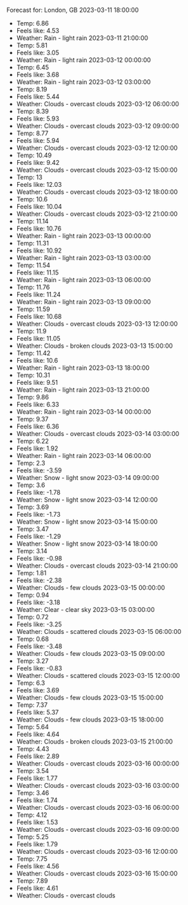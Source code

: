 Forecast for: London, GB
2023-03-11 18:00:00
 - Temp: 6.86
 - Feels like: 4.53
 - Weather: Rain - light rain
2023-03-11 21:00:00
 - Temp: 5.81
 - Feels like: 3.05
 - Weather: Rain - light rain
2023-03-12 00:00:00
 - Temp: 6.45
 - Feels like: 3.68
 - Weather: Rain - light rain
2023-03-12 03:00:00
 - Temp: 8.19
 - Feels like: 5.44
 - Weather: Clouds - overcast clouds
2023-03-12 06:00:00
 - Temp: 8.39
 - Feels like: 5.93
 - Weather: Clouds - overcast clouds
2023-03-12 09:00:00
 - Temp: 8.77
 - Feels like: 5.94
 - Weather: Clouds - overcast clouds
2023-03-12 12:00:00
 - Temp: 10.49
 - Feels like: 9.42
 - Weather: Clouds - overcast clouds
2023-03-12 15:00:00
 - Temp: 13
 - Feels like: 12.03
 - Weather: Clouds - overcast clouds
2023-03-12 18:00:00
 - Temp: 10.6
 - Feels like: 10.04
 - Weather: Clouds - overcast clouds
2023-03-12 21:00:00
 - Temp: 11.14
 - Feels like: 10.76
 - Weather: Rain - light rain
2023-03-13 00:00:00
 - Temp: 11.31
 - Feels like: 10.92
 - Weather: Rain - light rain
2023-03-13 03:00:00
 - Temp: 11.54
 - Feels like: 11.15
 - Weather: Rain - light rain
2023-03-13 06:00:00
 - Temp: 11.76
 - Feels like: 11.24
 - Weather: Rain - light rain
2023-03-13 09:00:00
 - Temp: 11.59
 - Feels like: 10.68
 - Weather: Clouds - overcast clouds
2023-03-13 12:00:00
 - Temp: 11.9
 - Feels like: 11.05
 - Weather: Clouds - broken clouds
2023-03-13 15:00:00
 - Temp: 11.42
 - Feels like: 10.6
 - Weather: Rain - light rain
2023-03-13 18:00:00
 - Temp: 10.31
 - Feels like: 9.51
 - Weather: Rain - light rain
2023-03-13 21:00:00
 - Temp: 9.86
 - Feels like: 6.33
 - Weather: Rain - light rain
2023-03-14 00:00:00
 - Temp: 9.37
 - Feels like: 6.36
 - Weather: Clouds - overcast clouds
2023-03-14 03:00:00
 - Temp: 6.22
 - Feels like: 1.92
 - Weather: Rain - light rain
2023-03-14 06:00:00
 - Temp: 2.3
 - Feels like: -3.59
 - Weather: Snow - light snow
2023-03-14 09:00:00
 - Temp: 3.6
 - Feels like: -1.78
 - Weather: Snow - light snow
2023-03-14 12:00:00
 - Temp: 3.69
 - Feels like: -1.73
 - Weather: Snow - light snow
2023-03-14 15:00:00
 - Temp: 3.47
 - Feels like: -1.29
 - Weather: Snow - light snow
2023-03-14 18:00:00
 - Temp: 3.14
 - Feels like: -0.98
 - Weather: Clouds - overcast clouds
2023-03-14 21:00:00
 - Temp: 1.81
 - Feels like: -2.38
 - Weather: Clouds - few clouds
2023-03-15 00:00:00
 - Temp: 0.94
 - Feels like: -3.18
 - Weather: Clear - clear sky
2023-03-15 03:00:00
 - Temp: 0.72
 - Feels like: -3.25
 - Weather: Clouds - scattered clouds
2023-03-15 06:00:00
 - Temp: 0.68
 - Feels like: -3.48
 - Weather: Clouds - few clouds
2023-03-15 09:00:00
 - Temp: 3.27
 - Feels like: -0.83
 - Weather: Clouds - scattered clouds
2023-03-15 12:00:00
 - Temp: 6.3
 - Feels like: 3.69
 - Weather: Clouds - few clouds
2023-03-15 15:00:00
 - Temp: 7.37
 - Feels like: 5.37
 - Weather: Clouds - few clouds
2023-03-15 18:00:00
 - Temp: 5.64
 - Feels like: 4.64
 - Weather: Clouds - broken clouds
2023-03-15 21:00:00
 - Temp: 4.43
 - Feels like: 2.89
 - Weather: Clouds - overcast clouds
2023-03-16 00:00:00
 - Temp: 3.54
 - Feels like: 1.77
 - Weather: Clouds - overcast clouds
2023-03-16 03:00:00
 - Temp: 3.46
 - Feels like: 1.74
 - Weather: Clouds - overcast clouds
2023-03-16 06:00:00
 - Temp: 4.12
 - Feels like: 1.53
 - Weather: Clouds - overcast clouds
2023-03-16 09:00:00
 - Temp: 5.25
 - Feels like: 1.79
 - Weather: Clouds - overcast clouds
2023-03-16 12:00:00
 - Temp: 7.75
 - Feels like: 4.56
 - Weather: Clouds - overcast clouds
2023-03-16 15:00:00
 - Temp: 7.89
 - Feels like: 4.61
 - Weather: Clouds - overcast clouds